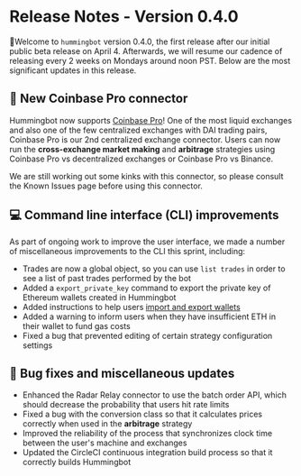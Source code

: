 # Release Notes - Version 0.4.0

🚀Welcome to `hummingbot` version 0.4.0, the first release after our initial public beta release on April 4. Afterwards, we will resume our cadence of releasing every 2 weeks on Mondays around noon PST. Below are the most significant updates in this release.

## 🔗 New Coinbase Pro connector

Hummingbot now supports [Coinbase Pro](/connectors/coinbase)! One of the most liquid exchanges and also one of the few centralized exchanges with DAI trading pairs, Coinbase Pro is our 2nd centralized exchange connector. Users can now run the **cross-exchange market making** and **arbitrage** strategies using Coinbase Pro vs decentralized exchanges or Coinbase Pro vs Binance.

We are still working out some kinks with this connector, so please consult the Known Issues page before using this connector.

## 💻 Command line interface (CLI) improvements

As part of ongoing work to improve the user interface, we made a number of miscellaneous improvements to the CLI this sprint, including:

- Trades are now a global object, so you can use `list trades` in order to see a list of past trades performed by the bot
- Added a `export_private_key` command to export the private key of Ethereum wallets created in Hummingbot
- Added instructions to help users [import and export wallets](https://docs.hummingbot.io/advanced/wallet/)
- Added a warning to inform users when they have insufficient ETH in their wallet to fund gas costs
- Fixed a bug that prevented editing of certain strategy configuration settings

## 🐞 Bug fixes and miscellaneous updates

- Enhanced the Radar Relay connector to use the batch order API, which should decrease the probability that users hit rate limits
- Fixed a bug with the conversion class so that it calculates prices correctly when used in the **arbitrage** strategy
- Improved the reliability of the process that synchronizes clock time between the user's machine and exchanges
- Updated the CircleCI continuous integration build process so that it correctly builds Hummingbot
